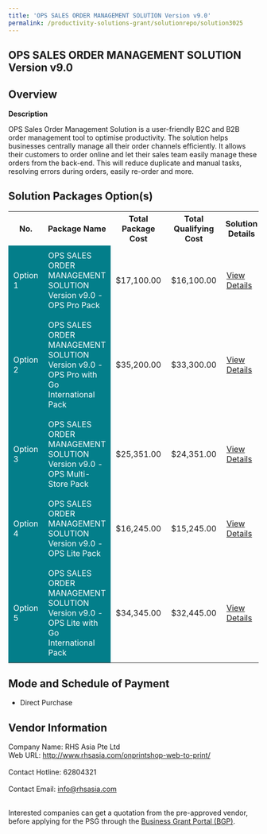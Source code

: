 ```yaml
---
title: 'OPS SALES ORDER MANAGEMENT SOLUTION Version v9.0'
permalink: /productivity-solutions-grant/solutionrepo/solution3025
---
```


## OPS SALES ORDER MANAGEMENT SOLUTION Version v9.0

## Overview

**Description**

OPS Sales Order Management Solution is a user-friendly B2C and B2B order management tool to optimise productivity. The solution helps businesses centrally manage all their order channels efficiently. It allows their customers to order online and let their sales team easily manage these orders from the back-end. This will reduce duplicate and manual tasks, resolving errors during orders, easily re-order and more.

## Solution Packages Option(s)

<table>
<tr>
<th><b>No.</b></th>
<th><b>Package Name</b></th>
<th><b>Total Package Cost</b></th>
<th><b>Total Qualifying Cost</b></th>
<th><b>Solution Details</b></th>
</tr>
<tr>
<td style='padding: 10px; background-color: #037E8A; color: #FFFFFF;'>Option 1</td>
<td style='padding: 10px; background-color: #037E8A; color: #FFFFFF;'>OPS SALES ORDER MANAGEMENT SOLUTION Version v9.0 - OPS Pro Pack</td>
<td style='padding: 10px;'>$17,100.00</td>
<td style='padding: 10px;'>$16,100.00</td>
<td style='padding: 10px;'><a href='/images/psg/RHS_Asia_Desensitised_Annex_3_Part_1.pdf' target='_blank'>View Details</a></td>
</tr>
<tr>
<td style='padding: 10px; background-color: #037E8A; color: #FFFFFF;'>Option 2</td>
<td style='padding: 10px; background-color: #037E8A; color: #FFFFFF;'>OPS SALES ORDER MANAGEMENT SOLUTION Version v9.0 - OPS Pro with Go International Pack</td>
<td style='padding: 10px;'>$35,200.00</td>
<td style='padding: 10px;'>$33,300.00</td>
<td style='padding: 10px;'><a href='/images/psg/RHS_Asia_Desensitised_Annex_3_Part_2.pdf' target='_blank'>View Details</a></td>
</tr>
<tr>
<td style='padding: 10px; background-color: #037E8A; color: #FFFFFF;'>Option 3</td>
<td style='padding: 10px; background-color: #037E8A; color: #FFFFFF;'>OPS SALES ORDER MANAGEMENT SOLUTION Version v9.0 - OPS Multi-Store Pack</td>
<td style='padding: 10px;'>$25,351.00</td>
<td style='padding: 10px;'>$24,351.00</td>
<td style='padding: 10px;'><a href='/images/psg/RHS_Asia_Desensitised_Annex_3_Part_3.pdf' target='_blank'>View Details</a></td>
</tr>
<tr>
<td style='padding: 10px; background-color: #037E8A; color: #FFFFFF;'>Option 4</td>
<td style='padding: 10px; background-color: #037E8A; color: #FFFFFF;'>OPS SALES ORDER MANAGEMENT SOLUTION Version v9.0 - OPS Lite Pack</td>
<td style='padding: 10px;'>$16,245.00</td>
<td style='padding: 10px;'>$15,245.00</td>
<td style='padding: 10px;'><a href='/images/psg/RHS_Asia_Desensitised_Annex_3_Part_4.pdf' target='_blank'>View Details</a></td>
</tr>
<tr>
<td style='padding: 10px; background-color: #037E8A; color: #FFFFFF;'>Option 5</td>
<td style='padding: 10px; background-color: #037E8A; color: #FFFFFF;'>OPS SALES ORDER MANAGEMENT SOLUTION Version v9.0 - OPS Lite with Go International Pack</td>
<td style='padding: 10px;'>$34,345.00</td>
<td style='padding: 10px;'>$32,445.00</td>
<td style='padding: 10px;'><a href='/images/psg/RHS_Asia_Desensitised_Annex_3_Part_5.pdf' target='_blank'>View Details</a></td>
</tr>
</table>

## Mode and Schedule of Payment

 - Direct Purchase

## Vendor Information

 Company Name: RHS Asia Pte Ltd<br>Web URL: http://www.rhsasia.com/onprintshop-web-to-print/ <br><br>Contact Hotline: 62804321 <br><br>Contact Email: info@rhsasia.com <br><br>

Interested companies can get a quotation from the pre-approved vendor, before applying for the PSG through the <a href='https://www.businessgrants.gov.sg/' target='_blank' rel='noopener'>Business Grant Portal (BGP)</a>.

<script src="/jquery/resize-tables.js"></script>
